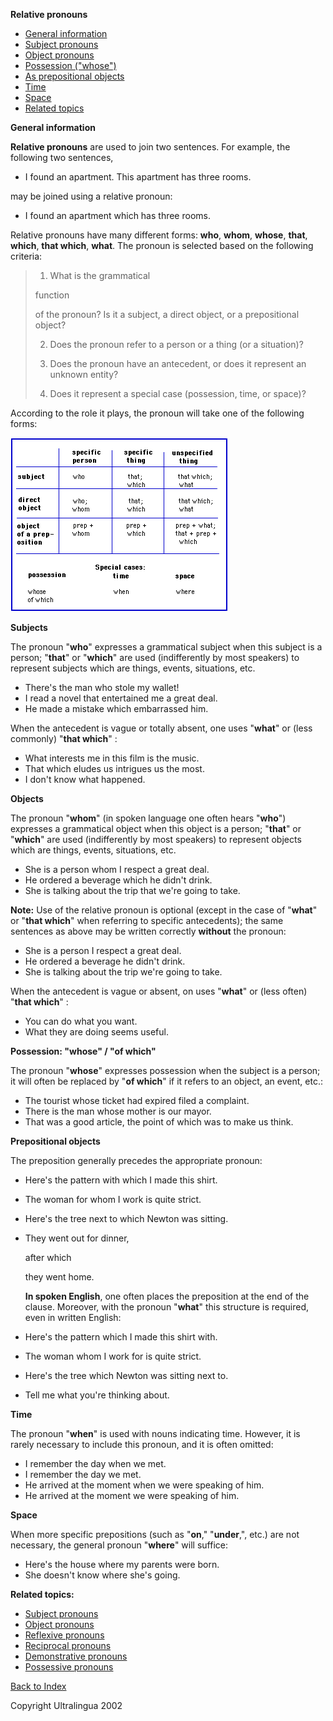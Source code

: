 **Relative pronouns**

- [General information](https://cns.ef-cdn.com/EtownResources/Grammar/27.html#generalite)
- [Subject pronouns](https://cns.ef-cdn.com/EtownResources/Grammar/27.html#sujet)
- [Object pronouns](https://cns.ef-cdn.com/EtownResources/Grammar/27.html#objets)
- [Possession ("whose")](https://cns.ef-cdn.com/EtownResources/Grammar/27.html#possession)
- [As prepositional objects](https://cns.ef-cdn.com/EtownResources/Grammar/27.html#objet-prepositions)
- [Time](https://cns.ef-cdn.com/EtownResources/Grammar/27.html#temps)
- [Space](https://cns.ef-cdn.com/EtownResources/Grammar/27.html#espace)
- [Related topics](https://cns.ef-cdn.com/EtownResources/Grammar/27.html#sujets)

 **General information**

**Relative pronouns** are used to join two sentences. For example, the following two sentences,

- I found an apartment. This apartment has three rooms.

may be joined using a relative pronoun:

- I found an apartment which has three rooms.

Relative pronouns have many different forms: **who**, **whom**, **whose**, **that**, **which**, **that which**, **what**. The pronoun is selected based on the following criteria:

> 1) What is the grammatical 
>
> function
>
>  of the    pronoun? Is it a subject, a direct object, or a prepositional    object?        
>
> 2) Does the pronoun refer to a person or a thing    (or a situation)?
>
> 3) Does the pronoun have an antecedent, or does it represent an    unknown entity?
>
> 4) Does it represent a special case (possession, time, or    space)?

According to the role it plays, the pronoun will take one of the following forms:

![img](assets/relpron.gif)

 

**Subjects**

The pronoun "**who**" expresses a grammatical subject when this subject is a person; "**that**" or "**which**" are used (indifferently by most speakers) to represent subjects which are things, events, situations, etc.

- There's the man who stole my wallet!
- I read a novel that entertained me a great deal.
- He made a mistake which embarrassed him.

When the antecedent is vague or totally absent, one uses "**what**" or (less commonly) "**that which**" :

- What interests me in this film is the music.
- That which eludes us intrigues us the most.
- I don't know what happened.

 

**Objects**

The pronoun "**whom**" (in spoken language one often hears "**who**") expresses a grammatical object when this object is a person; "**that**" or "**which**" are used (indifferently by most speakers) to represent objects which are things, events, situations, etc.

- She is a person whom I respect a great deal.
- He ordered a beverage which he didn't drink.
- She is talking about the trip that we're going to take.

**Note:** Use of the relative pronoun is optional (except in the case of "**what**" or "**that which**" when referring to specific antecedents); the same sentences as above may be written correctly **without** the pronoun:

- She is a person I respect a great deal.
- He ordered a beverage he didn't drink.
- She is talking about the trip we're going to take.

When the antecedent is vague or absent, on uses "**what**" or (less often) "**that which**" :

- You can do what you want.
- What they are doing seems useful.

 

**Possession: "whose" / "of which"**

The pronoun "**whose**" expresses possession when the subject is a person; it will often be replaced by "**of which**" if it refers to an object, an event, etc.:

- The tourist whose ticket had expired filed a complaint.
- There is the man whose mother is our mayor.
- That was a good article, the point of which was to make us think.

 

**Prepositional objects**

The preposition generally precedes the appropriate pronoun:

- Here's the pattern with which I made this shirt.

- The woman for whom I work is quite strict.

- Here's the tree next to which Newton was sitting.

- They went out for dinner, 

  after which

   they went home.    

  **In spoken English**, one often places the preposition at    the end of the clause. Moreover, with the pronoun "**what**"    this structure is required, even in written English:

- Here's the pattern which I made this shirt with.

- The woman whom I work for is quite strict.

- Here's the tree which Newton was sitting next to.

- Tell me what you're thinking about.

 

**Time**

The pronoun "**when**" is used with nouns indicating time. However, it is rarely necessary to include this pronoun, and it is often omitted:

- I remember the day when we met.
- I remember the day we met.
- He arrived at the moment when we were speaking of him.
- He arrived at the moment we were speaking of him.

 

**Space**

When more specific prepositions (such as "**on**," "**under**,", etc.) are not necessary, the general pronoun "**where**" will suffice:

- Here's the house where my parents were born.
- She doesn't know where she's going.

 

**Related topics:**

- [Subject pronouns](https://cns.ef-cdn.com/EtownResources/Grammar/26.html)
- [Object pronouns](https://cns.ef-cdn.com/EtownResources/Grammar/26.html)
- [Reflexive pronouns](https://cns.ef-cdn.com/EtownResources/Grammar/28.html)
- [Reciprocal pronouns](https://cns.ef-cdn.com/EtownResources/Grammar/29.html)
- [Demonstrative pronouns](https://cns.ef-cdn.com/EtownResources/Grammar/30.html)
- [Possessive pronouns](https://cns.ef-cdn.com/EtownResources/Grammar/31.html)

 [Back to Index](https://cns.ef-cdn.com/EtownResources/Grammar/EIndex.html)

Copyright Ultralingua 2002